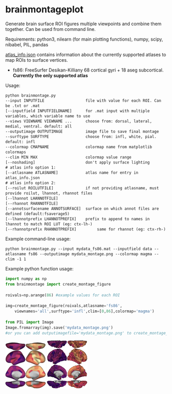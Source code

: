 # brainmontageplot

Generate brain surface ROI figures multiple viewpoints and combine them together. Can be used from command line.

Requirements: python3, nilearn (for main plotting functions), numpy, scipy, nibabel, PIL, pandas

[atlas_info.json](atlas_info.json) contains information about the currently supported atlases to map ROIs to surface vertices.
* fs86: FreeSurfer Desikan-Killiany 68 cortical gyri + 18 aseg subcortical. **Currently the only supported atlas**

Usage:
```
python brainmontage.py 
--input INPUTFILE                  file with value for each ROI. Can be .txt or .mat
[--inputfield INPUTFIELDNAME]      for .mat input with multiple variables, which variable name to use
--views VIEWNAME VIEWNAME ...      choose from: dorsal, lateral, medial, ventral. default: all
--outputimage OUTPUTIMAGE          image file to save final montage
--surftype SURFTYPE                choose from: infl, white, pial. default: infl
--colormap CMAPNAME                colormap name from matplotlib colormaps
--clim MIN MAX                     colormap value range
[--noshading]                      don't apply surface lighting
# atlas info option 1:
[--atlasname ATLASNAME]            atlas name for entry in atlas_info.json
# atlas info option 2:
[--roilut ROILUTFILE]              if not providing atlasname, must provide roilut, lhannot, rhannot files
[--lhannot LHANNOTFILE]
[--rhannot RHANNOTFILE]
[--annotsurfacename ANNOTSURFACE]  surface on which annot files are defined (default:fsaverage5)
[--lhannotprefix LHANNOTPREFIX]    prefix to append to names in lhannot to match ROI LUT (eg: ctx-lh-)
[--rhannotprefix RHANNOTPREFIX]         same for rhannot (eg: ctx-rh-)
```

Example command-line usage:
```
python brainmontage.py --input mydata_fs86.mat --inputfield data --atlasname fs86 --outputimage mydata_montage.png --colormap magma --clim -1 1
```

Example python function usage:
```python
import numpy as np
from brainmontage import create_montage_figure

roivals=np.arange(86) #example values for each ROI

img=create_montage_figure(roivals,atlasname='fs86',
    viewnames='all',surftype='infl',clim=[0,86],colormap='magma')

from PIL import Image
Image.fromarray(img).save('mydata_montage.png')
#or you can add outputimagefile='mydata_montage.png' to create_montage_figure() to save directly
```
<img src="mydata_montage.png" width=25%> <img src="mydata_montage_whitesurf.png" width=25%>
